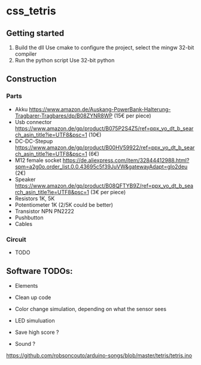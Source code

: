 # css_tetris
## Getting started
1. Build the dll
Use cmake to configure the project, select the mingw 32-bit compiler
2. Run the python script
Use 32-bit python

## Construction
### Parts
- Akku https://www.amazon.de/Auskang-PowerBank-Halterung-Tragbarer-Tragbares/dp/B08ZYNR8WP (15€ per piece)
- Usb connector https://www.amazon.de/gp/product/B075P2S4Z5/ref=ppx_yo_dt_b_search_asin_title?ie=UTF8&psc=1 (10€)
- DC-DC-Stepup https://www.amazon.de/gp/product/B00HV59922/ref=ppx_yo_dt_b_search_asin_title?ie=UTF8&psc=1 (6€)
- M12 female socket https://de.aliexpress.com/item/32844412988.html?spm=a2g0o.order_list.0.0.43695c5f39JuVW&gatewayAdapt=glo2deu (2€)
- Speaker https://www.amazon.de/gp/product/B08QFTYB9Z/ref=ppx_yo_dt_b_search_asin_title?ie=UTF8&psc=1 (3€ per piece)
- Resistors 1K, 5K
- Potentiometer 1K (2/5K could be better)
- Transistor NPN PN2222
- Pushbutton
- Cables

### Circuit
- TODO 

## Software TODOs:
- Elements
- Clean up code
- Color change simulation, depending on what the sensor sees
- LED simuluation
- Save high score ?

- Sound ?

https://github.com/robsoncouto/arduino-songs/blob/master/tetris/tetris.ino

